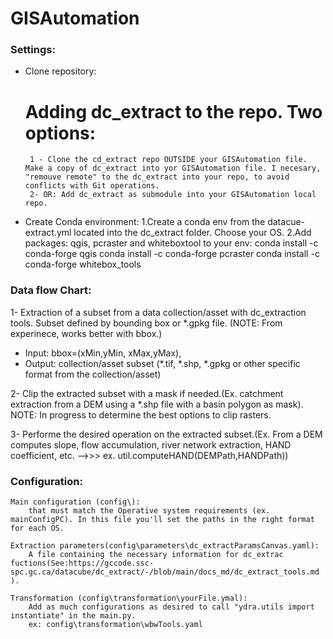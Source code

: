 # GISAutomation

### Settings:
 - Clone repository: 
   # Adding dc_extract to the repo. Two options:
        1 - Clone the cd_extract repo OUTSIDE your GISAutomation file. Make a copy of dc_extract into yor GISAutomation file. I necesary, "remouve remote" to the dc_extract into your repo, to avoid conflicts with Git operations. 
        2- OR: Add dc_extract as submodule into your GISAutomation local repo. 
 - Create Conda environment:
    1.Create a conda env from the datacue-extract.yml located into the dc_extract folder. Choose your OS. 
    2.Add packages: qgis, pcraster and whiteboxtool to your env: 
            conda install -c conda-forge qgis
            conda install -c conda-forge pcraster
            conda install -c conda-forge whitebox_tools


### Data flow Chart:
1- Extraction of a subset from a data collection/asset with dc_extraction tools. Subset defined by bounding box or *.gpkg file.   (NOTE: From experinece, works better with bbox.) 
- Input: bbox=(xMin,yMin, xMax,yMax), 
- Output: collection/asset subset (*.tif, *.shp, *.gpkg  or other specific format from the collection/asset)

2- Clip the extracted subset with a mask if needed.(Ex. catchment extraction from a DEM using a *.shp file with a basin polygon as mask). NOTE: In progress to determine the best options to clip rasters. 

3- Performe the desired operation on the extracted subset.(Ex. From a DEM computes slope, flow accumulation, river network extraction, HAND coefficient, etc.  -->>> 
        ex. util.computeHAND(DEMPath,HANDPath)) 

### Configuration:
    Main configuration (config\): 
        that must match the Operative system requirements (ex. mainConfigPC). In this file you'll set the paths in the right format for each OS. 
    
    Extraction parameters(config\parameters\dc_extractParamsCanvas.yaml):
        A file containing the necessary information for dc_extrac fuctions(See:https://gccode.ssc-spc.gc.ca/datacube/dc_extract/-/blob/main/docs_md/dc_extract_tools.md ).
   
    Transformation (config\transformation\yourFile.ymal):
        Add as much configurations as desired to call "ydra.utils import instantiate" in the main.py. 
        ex: config\transformation\wbwTools.yaml
